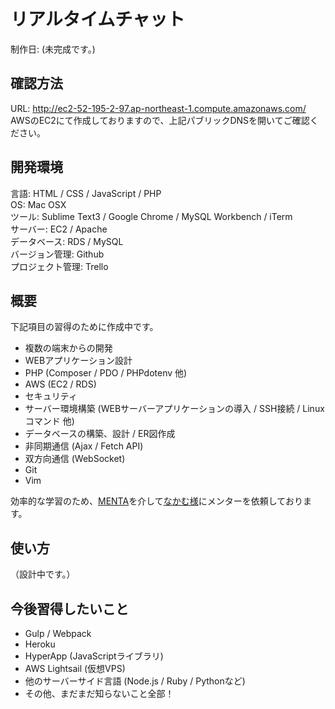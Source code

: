 # リアルタイムチャット
制作日: (未完成です。)

## 確認方法
URL: http://ec2-52-195-2-97.ap-northeast-1.compute.amazonaws.com/<br>
AWSのEC2にて作成しておりますので、上記パブリックDNSを開いてご確認ください。

## 開発環境
言語: HTML / CSS / JavaScript / PHP<br>
OS: Mac OSX<br>
ツール: Sublime Text3 / Google Chrome / MySQL Workbench / iTerm<br>
サーバー: EC2 / Apache<br>
データベース: RDS / MySQL<br>
バージョン管理: Github<br>
プロジェクト管理: Trello

## 概要
下記項目の習得のために作成中です。
- 複数の端末からの開発
- WEBアプリケーション設計
- PHP (Composer / PDO / PHPdotenv 他)
- AWS (EC2 / RDS)
- セキュリティ
- サーバー環境構築 (WEBサーバーアプリケーションの導入 / SSH接続 / Linuxコマンド 他)
- データベースの構築、設計 / ER図作成
- 非同期通信 (Ajax / Fetch API)
- 双方向通信 (WebSocket)
- Git
- Vim

効率的な学習のため、[MENTA](https://menta.work/)を介して[なかむ様](https://nakamu.life/)にメンターを依頼しております。

## 使い方
（設計中です。）

## 今後習得したいこと
- Gulp / Webpack
- Heroku
- HyperApp (JavaScriptライブラリ)
- AWS Lightsail (仮想VPS)
- 他のサーバーサイド言語 (Node.js / Ruby / Pythonなど)
- その他、まだまだ知らないこと全部！
